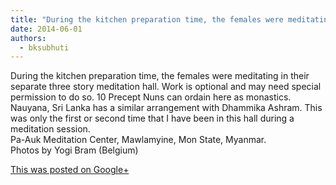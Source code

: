 ```yaml
---
title: "During the kitchen preparation time, the females were meditating in their separate three story meditation..."
date: 2014-06-01
authors: 
  - bksubhuti
---
```


During the kitchen preparation time, the females were meditating in their separate three story meditation hall. Work is optional and may need special permission to do so. 10 Precept Nuns can ordain here as monastics. Nauyana, Sri Lanka has a similar arrangement with Dhammika Ashram. This was only the first or second time that I have been in this hall during a meditation session.  
Pa-Auk Meditation Center, Mawlamyine, Mon State, Myanmar.﻿  
Photos by Yogi Bram (Belgium)﻿

[This was posted on Google+](https://plus.google.com/+BhikkhuSubhuti/posts/XvumPirXnQv)